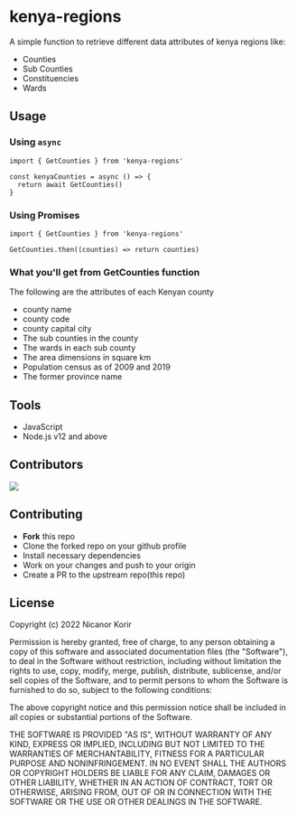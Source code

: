 # kenya-regions
A simple function to retrieve different data attributes of kenya regions like:
- Counties
- Sub Counties
- Constituencies
- Wards

## Usage 
### Using `async`
```
import { GetCounties } from 'kenya-regions'

const kenyaCounties = async () => {
  return await GetCounties()
}
```

### Using Promises
```
import { GetCounties } from 'kenya-regions'

GetCounties.then((counties) => return counties)
```

### What you'll get from GetCounties function
The following are the attributes of each Kenyan county
- county name
- county code
- county capital city
- The sub counties in the county
- The wards in each sub county
- The area dimensions in square km
- Population census as of 2009 and 2019
- The former province name

## Tools
- JavaScript
- Node.js v12 and above

## Contributors
<a href="https://github.com/Nicanor008/kenya-regions/graphs/contributors">
  <img src="https://contrib.rocks/image?repo=nicanor008/kenya-regions" />
</a>

## Contributing
- **Fork** this repo
- Clone the forked repo on your github profile
- Install necessary dependencies
- Work on your changes and push to your origin
- Create a PR to the upstream repo(this repo)

## License
Copyright (c) 2022 Nicanor Korir

Permission is hereby granted, free of charge, to any person obtaining a copy
of this software and associated documentation files (the "Software"), to deal
in the Software without restriction, including without limitation the rights
to use, copy, modify, merge, publish, distribute, sublicense, and/or sell
copies of the Software, and to permit persons to whom the Software is
furnished to do so, subject to the following conditions:

The above copyright notice and this permission notice shall be included in all
copies or substantial portions of the Software.

THE SOFTWARE IS PROVIDED "AS IS", WITHOUT WARRANTY OF ANY KIND, EXPRESS OR
IMPLIED, INCLUDING BUT NOT LIMITED TO THE WARRANTIES OF MERCHANTABILITY,
FITNESS FOR A PARTICULAR PURPOSE AND NONINFRINGEMENT. IN NO EVENT SHALL THE
AUTHORS OR COPYRIGHT HOLDERS BE LIABLE FOR ANY CLAIM, DAMAGES OR OTHER
LIABILITY, WHETHER IN AN ACTION OF CONTRACT, TORT OR OTHERWISE, ARISING FROM,
OUT OF OR IN CONNECTION WITH THE SOFTWARE OR THE USE OR OTHER DEALINGS IN THE
SOFTWARE.
